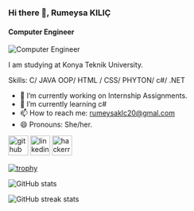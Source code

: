 ### Hi there 👋, Rumeysa KILIÇ
#### Computer Engineer
![Computer Engineer](https://arturssmirnovs.github.io/github-profile-readme-generator/images/banner.png)

I am studying at Konya Teknik University. 

Skills: C/ JAVA OOP/ HTML / CSS/ PHYTON/ c#/ .NET

- 🔭 I’m currently working on Internship Assignments. 
- 🌱 I’m currently learning c# 
- 📫 How to reach me: rumeysaklc20@gmal.com 
- 😄 Pronouns: She/her. 


[<img src='https://cdn.jsdelivr.net/npm/simple-icons@3.0.1/icons/github.svg' alt='github' height='40'>](https://github.com/rumeysakilic)  [<img src='https://cdn.jsdelivr.net/npm/simple-icons@3.0.1/icons/linkedin.svg' alt='linkedin' height='40'>](https://www.linkedin.com/in/RumeysaKılıç/)  [<img src='https://cdn.jsdelivr.net/npm/simple-icons@3.0.1/icons/hackerrank.svg' alt='hackerrank' height='40'>](https://www.hackerrank.com/rumeysaklc20?hr_r=1)  

[![trophy](https://github-profile-trophy.vercel.app/?username=rumeysakilic)](https://github.com/ryo-ma/github-profile-trophy)

![GitHub stats](https://github-readme-stats.vercel.app/api?username=rumeysakilic&show_icons=true)  

![GitHub streak stats](https://streak-stats.demolab.com/?user=rumeysakilic)  

